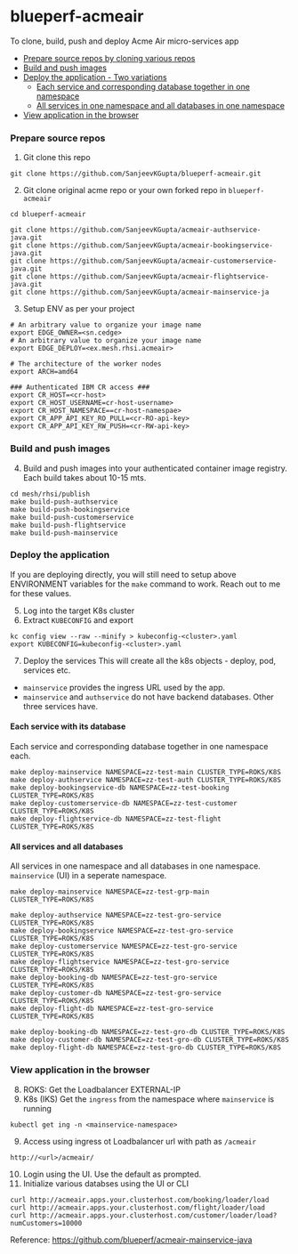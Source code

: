# blueperf-acmeair

To clone, build, push and deploy Acme Air micro-services app

- [Prepare source repos by cloning various repos](#prepare-source-repos)
- [Build and push images](#build-and-push-images)
- [Deploy the application - Two variations](#deploy-the-application)
  - [Each service and corresponding database together in one namespace](#each-service-with-its-database)
  - [All services in one namespace and all databases in one namespace](#all-services-and-all-databases)   
- [View application in the browser](#view-application-in-the-browser)
### Prepare source repos
1. Git clone this repo
```
git clone https://github.com/SanjeevKGupta/blueperf-acmeair.git
```
2. Git clone original acme repo or your own forked repo in `blueperf-acmeair`
```
cd blueperf-acmeair

git clone https://github.com/SanjeevKGupta/acmeair-authservice-java.git
git clone https://github.com/SanjeevKGupta/acmeair-bookingservice-java.git
git clone https://github.com/SanjeevKGupta/acmeair-customerservice-java.git
git clone https://github.com/SanjeevKGupta/acmeair-flightservice-java.git
git clone https://github.com/SanjeevKGupta/acmeair-mainservice-ja
```
3. Setup ENV as per your project
```
# An arbitrary value to organize your image name
export EDGE_OWNER=<sn.cedge>
# An arbitrary value to organize your image name
export EDGE_DEPLOY=<ex.mesh.rhsi.acmeair>

# The architecture of the worker nodes
export ARCH=amd64

### Authenticated IBM CR access ###
export CR_HOST=<cr-host>
export CR_HOST_USERNAME=cr-host-username>
export CR_HOST_NAMESPACE==cr-host-namespae>
export CR_APP_API_KEY_RO_PULL=<cr-RO-api-key>
export CR_APP_API_KEY_RW_PUSH=<cr-RW-api-key>
```
### Build and push images
4. Build and push images into your authenticated container image registry. Each build takes about 10-15 mts. 
```
cd mesh/rhsi/publish
make build-push-authservice
make build-push-bookingservice
make build-push-customerservice
make build-push-flightservice
make build-push-mainservice
```
### Deploy the application
If you are deploying directly, you will still need to setup above ENVIRONMENT variables for the `make` command to work. Reach out to me for these values.

5. Log into the target K8s cluster
6. Extract `KUBECONFIG` and export
```
kc config view --raw --minify > kubeconfig-<cluster>.yaml
export KUBECONFIG=kubeconfig-<cluster>.yaml
```
7. Deploy the services
This will create all the k8s objects - deploy, pod, services etc.
- `mainservice` provides the ingress URL used by the app.
- `mainservice` and `authservice` do not have backend databases. Other three services have.

#### Each service with its database
Each service and corresponding database together in one namespace each.
```
make deploy-mainservice NAMESPACE=zz-test-main CLUSTER_TYPE=ROKS/K8S
make deploy-authservice NAMESPACE=zz-test-auth CLUSTER_TYPE=ROKS/K8S
make deploy-bookingservice-db NAMESPACE=zz-test-booking CLUSTER_TYPE=ROKS/K8S
make deploy-customerservice-db NAMESPACE=zz-test-customer CLUSTER_TYPE=ROKS/K8S
make deploy-flightservice-db NAMESPACE=zz-test-flight CLUSTER_TYPE=ROKS/K8S
```
#### All services and all databases
All services in one namespace and all databases in one namespace. `mainservice` (UI) in a seperate namespace.
```
make deploy-mainservice NAMESPACE=zz-test-grp-main CLUSTER_TYPE=ROKS/K8S

make deploy-authservice NAMESPACE=zz-test-gro-service CLUSTER_TYPE=ROKS/K8S
make deploy-bookingservice NAMESPACE=zz-test-gro-service CLUSTER_TYPE=ROKS/K8S
make deploy-customerservice NAMESPACE=zz-test-gro-service CLUSTER_TYPE=ROKS/K8S
make deploy-flightservice NAMESPACE=zz-test-gro-service CLUSTER_TYPE=ROKS/K8S
make deploy-booking-db NAMESPACE=zz-test-gro-service CLUSTER_TYPE=ROKS/K8S
make deploy-customer-db NAMESPACE=zz-test-gro-service CLUSTER_TYPE=ROKS/K8S
make deploy-flight-db NAMESPACE=zz-test-gro-service CLUSTER_TYPE=ROKS/K8S

make deploy-booking-db NAMESPACE=zz-test-gro-db CLUSTER_TYPE=ROKS/K8S
make deploy-customer-db NAMESPACE=zz-test-gro-db CLUSTER_TYPE=ROKS/K8S
make deploy-flight-db NAMESPACE=zz-test-gro-db CLUSTER_TYPE=ROKS/K8S
```
### View application in the browser
8. ROKS: Get the Loadbalancer EXTERNAL-IP 
9. K8s (IKS) Get the `ingress` from the namespace where `mainservice` is running 
```
kubectl get ing -n <mainservice-namespace>
```
9. Access using ingress ot Loadbalancer url with path as `/acmeair`
```
http://<url>/acmeair/
```
10. Login using the UI. Use the default as prompted.
11. Initialize various databses using the UI or CLI
```
curl http://acmeair.apps.your.clusterhost.com/booking/loader/load
curl http://acmeair.apps.your.clusterhost.com/flight/loader/load
curl http://acmeair.apps.your.clusterhost.com/customer/loader/load?numCustomers=10000
```
Reference: https://github.com/blueperf/acmeair-mainservice-java



